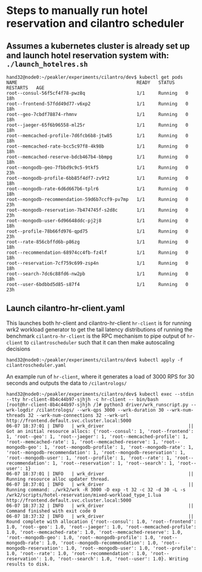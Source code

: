 # Steps to manually run hotel reservation and cilantro scheduler

## Assumes a kubernetes cluster is already set up and launch hotel reservation system with: `./launch_hotelres.sh`
```
hand32@node0:~/peakler/experiments/cilantro/dev$ kubectl get pods
NAME                                            READY   STATUS    RESTARTS   AGE
root--consul-56f5cf4f78-pwz8q                   1/1     Running   0          18h
root--frontend-57fdd49d77-v6xp2                 1/1     Running   0          18h
root--geo-7cbdf78874-rhmnv                      1/1     Running   0          18h
root--jaeger-65f6b96558-ml25r                   1/1     Running   0          18h
root--memcached-profile-7d6fcb6b8-jtw85         1/1     Running   0          18h
root--memcached-rate-bcc5c97f8-4k98b            1/1     Running   0          18h
root--memcached-reserve-bdcb467b4-bbmpg         1/1     Running   0          18h
root--mongodb-geo-7fbbd9c9c5-9tkf5              1/1     Running   0          23h
root--mongodb-profile-6bb85f4df7-zv9t2          1/1     Running   0          18h
root--mongodb-rate-6d6d667b6-tplr6              1/1     Running   0          18h
root--mongodb-recommendation-59d6b7ccf9-pv7mp   1/1     Running   0          23h
root--mongodb-reservation-7b474745f-s2d8c       1/1     Running   0          23h
root--mongodb-user-6d96648ddc-pj2j8             1/1     Running   0          18h
root--profile-78b66fd976-qpd75                  1/1     Running   0          23h
root--rate-856cbffd6b-p86zg                     1/1     Running   0          18h
root--recommendation-68974cc4fb-fz4lf           1/1     Running   0          18h
root--reservation-7cf759c699-zsp4n              1/1     Running   0          18h
root--search-7dc6c88fd6-nw2pb                   1/1     Running   0          18h
root--user-6bdbbd5d85-s87f4                     1/1     Running   0          23h
```

## Launch cilantro-hr-client.yaml
This launches both hr-client and cilantro-hr-client
`hr-client` is for running wrk2 workload generator to get the tail latency distributions of running the benchmark
`cilantro-hr-client` is the RPC mechanism to pipe output of `hr-client` to `cilantroscheduler` such that it can then make autoscaling decisions
```
hand32@node0:~/peakler/experiments/cilantro/dev$ kubectl apply -f cilantroscheduler.yaml
```

An example run of `hr-client`, where it generates a load of 3000 RPS for 30 seconds and outputs the data to `/cilantrologs/`
```
hand32@node0:~/peakler/experiments/cilantro/dev$ kubectl exec --stdin --tty hr-client-8b4c44b97-sjhjh -c hr-client -- bin/bash
[root@hr-client-8b4c44b97-sjhjh /]# python3 driver/wrk_runscript.py --wrk-logdir /cilantrologs/ --wrk-qps 3000 --wrk-duration 30 --wrk-num-threads 32 --wrk-num-connections 32 --wrk-url http://frontend.default.svc.cluster.local:5000
06-07 18:37:01 | INFO   | wrk_driver                               || Got an initial resource allocs: {'root--consul': 1, 'root--frontend': 1, 'root--geo': 1, 'root--jaeger': 1, 'root--memcached-profile': 1, 'root--memcached-rate': 1, 'root--memcached-reserve': 1, 'root--mongodb-geo': 1, 'root--mongodb-profile': 1, 'root--mongodb-rate': 1, 'root--mongodb-recommendation': 1, 'root--mongodb-reservation': 1, 'root--mongodb-user': 1, 'root--profile': 1, 'root--rate': 1, 'root--recommendation': 1, 'root--reservation': 1, 'root--search': 1, 'root--user': 1}
06-07 18:37:01 | INFO   | wrk_driver                               || Running resource alloc updater thread.
06-07 18:37:01 | INFO   | wrk_driver                               || Running command: ./wrk2/wrk -R 3000 -D exp -t 32 -c 32 -d 30 -L -s /wrk2/scripts/hotel-reservation/mixed-workload_type_1.lua http://frontend.default.svc.cluster.local:5000
06-07 18:37:32 | INFO   | wrk_driver                               || Command finished with exit code 0
06-07 18:37:32 | INFO   | wrk_driver                               || Round complete with allocation {'root--consul': 1.0, 'root--frontend': 1.0, 'root--geo': 1.0, 'root--jaeger': 1.0, 'root--memcached-profile': 1.0, 'root--memcached-rate': 1.0, 'root--memcached-reserve': 1.0, 'root--mongodb-geo': 1.0, 'root--mongodb-profile': 1.0, 'root--mongodb-rate': 1.0, 'root--mongodb-recommendation': 1.0, 'root--mongodb-reservation': 1.0, 'root--mongodb-user': 1.0, 'root--profile': 1.0, 'root--rate': 1.0, 'root--recommendation': 1.0, 'root--reservation': 1.0, 'root--search': 1.0, 'root--user': 1.0}. Writing results to disk.
```
